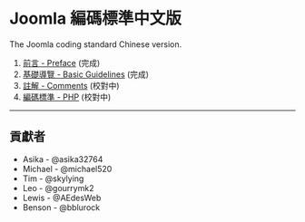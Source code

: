 Joomla 編碼標準中文版
=============================

The Joomla coding standard Chinese version.

1. [前言 - Preface](preface.md) (完成)
2. [基礎導覽 - Basic Guidelines](basic-guidelines.md) (完成)
3. [註解 - Comments](comments.md) (校對中)
4. [編碼標準 - PHP](php.md) (校對中)

-----

## 貢獻者

* Asika - @asika32764
* Michael - @michael520
* Tim - @skylying
* Leo - @gourrymk2
* Lewis - @AEdesWeb
* Benson - @bblurock 
